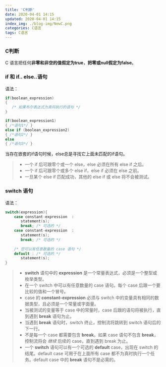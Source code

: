 ```yaml
---
title: 'C判断'
date: 2020-04-01 14:15
updated: 2020-04-01 14:15
index_img: ./blog-img/NewC.png
categories: C语言
tags: C语言
---
```


### C判断

<p>C 语言把任何<strong>非零和非空的值假定为true</strong>，<strong>把零或null假定为false</strong>。</p>

### if 和 if.. else..语句

<p>语法：</p>

```c
if(boolean_expression)
{
   /* 如果布尔表达式为真将执行的语句 */
}

if(boolean_expression1)
{ /*语句1*/ }
else if (boolean_expression2) 
{ /*语句2*/ }
else
{ /*语句3*/ }
```

<p>当存在嵌套的if语句时候，else总是寻找它上面未匹配的if语句。</p>

>- 一个 if 后可跟零个或一个 else，else 必须在所有 else if 之后。
>- 一个 if 后可跟零个或多个 else if，else if 必须在 else 之前。
>- 一旦某个 else if 匹配成功，其他的 else if 或 else 将不会被测试。

### switch 语句

语法：

```c
switch(expression){
    case constant-expression  :
       statement(s);
       break; /* 可选的 */
    case constant-expression  :
       statement(s);
       break; /* 可选的 */
  
    /* 您可以有任意数量的 case 语句 */
    default : /* 可选的 */
       statement(s);
}
```

>- **switch** 语句中的 **expression** 是一个常量表达式，必须是一个整型或枚举类型。
>- 在一个 switch 中可以有任意数量的 case 语句。每个 case 后跟一个要比较的值和一个冒号。
>- case 的 **constant-expression** 必须与 switch 中的变量具有相同的数据类型，且必须是一个常量或字面量。
>- 当被测试的变量等于 case 中的常量时，case 后跟的语句将被执行，直到遇到 **break** 语句为止。
>- 当遇到 **break** 语句时，switch 终止，控制流将跳转到 switch 语句后的下一行。
>- 不是每一个 case 都需要包含 **break**。如果 case 语句不包含 **break**，控制流将会 *继续* 后续的 case，直到遇到 break 为止。
>- 一个 **switch** 语句可以有一个可选的 **default** case，出现在 switch 的结尾。default case 可用于在上面所有 case 都不为真时执行一个任务。default case 中的 **break** 语句不是必需的。